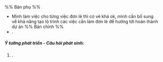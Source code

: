 %% Bản phụ %%
- Mình làm việc cho từng việc đơn lẻ thì có vẻ khá ok, mình cần bổ sung về khả năng tạo lộ trình các việc cần làm đơn lẻ để hướng tới hoàn thành dự án
%% Bản chính %%
- . 
##### Ý tưởng phát triển - Câu hỏi phát sinh:
1. . 